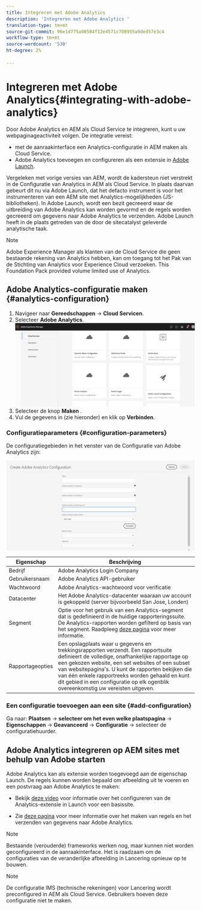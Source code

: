 ```yaml
---
title: Integreren met Adobe Analytics
description: 'Integreren met Adobe Analytics '
translation-type: tm+mt
source-git-commit: 96e1d775a98584f12e4571c708955a9ded57e3c4
workflow-type: tm+mt
source-wordcount: '530'
ht-degree: 2%

---
```



# Integreren met Adobe Analytics{#integrating-with-adobe-analytics}

Door Adobe Analytics en AEM als Cloud Service te integreren, kunt u uw webpaginageactiviteit volgen. De integratie vereist:

* met de aanraakinterface een Analytics-configuratie in AEM maken als Cloud Service.
* Adobe Analytics toevoegen en configureren als een extensie in [Adobe Launch](https://docs.adobe.com/content/help/en/launch/using/intro/get-started/quick-start.html).

Vergeleken met vorige versies van AEM, wordt de kadersteun niet verstrekt in de Configuratie van Analytics in AEM als Cloud Service. In plaats daarvan gebeurt dit nu via Adobe Launch, dat het defacto instrument is voor het instrumenteren van een AEM site met Analytics-mogelijkheden (JS-bibliotheken). In Adobe Launch, wordt een bezit gecreeerd waar de uitbreiding van Adobe Analytics kan worden gevormd en de regels worden gecreeerd om gegevens naar Adobe Analytics te verzenden. Adobe Launch heeft in de plaats getreden van de door de sitecatalyst geleverde analytische taak.

>[!NOTE]
>
>Adobe Experience Manager als klanten van de Cloud Service die geen bestaande rekening van Analytics hebben, kan om toegang tot het Pak van de Stichting van Analytics voor Experience Cloud verzoeken. This Foundation Pack provided volume limited use of Analytics.

## Adobe Analytics-configuratie maken {#analytics-configuration}

1. Navigeer naar **Gereedschappen** → **Cloud Servicen**.
2. Selecteer **Adobe Analytics**.
   ![Adobe Analytics](assets/analytics_screen2.png "WindowAdobe Analytics Window")
3. Selecteer de knop **Maken** .
4. Vul de gegevens in (zie hieronder) en klik op **Verbinden**.

### Configuratieparameters {#configuration-parameters}

De configuratiegebieden in het venster van de Configuratie van Adobe Analytics zijn:

![Configuratieparameters](assets/properties_field1.png "ParametersConfiguration")

| Eigenschap | Beschrijving |
|---|---|
| Bedrijf | Adobe Analytics Login Company |
| Gebruikersnaam | Adobe Analytics API-gebruiker |
| Wachtwoord | Adobe Analytics-wachtwoord voor verificatie |
| Datacenter | Het Adobe Analytics-datacenter waaraan uw account is gekoppeld (server bijvoorbeeld San Jose, Londen) |
| Segment | Optie voor het gebruik van een Analytics-segment dat is gedefinieerd in de huidige rapporteringssuite. De Analytics-rapporten worden gefilterd op basis van het segment. Raadpleeg [deze pagina](https://docs.adobe.com/content/help/en/analytics/components/segmentation/seg-overview.html) voor meer informatie. |
| Rapportageopties | Een opslagplaats waar u gegevens en trekkingsrapporten verzendt. Een rapportsuite definieert de volledige, onafhankelijke rapportage op een gekozen website, een set websites of een subset van websitepagina&#39;s. U kunt de rapporten bekijken die van één enkele rapportreeks worden gehaald en kunt dit gebied in een configuratie op elk ogenblik overeenkomstig uw vereisten uitgeven. |

### Een configuratie toevoegen aan een site {#add-configuration}

Ga naar: **Plaatsen** → **selecteer om het even welke plaatspagina** → **Eigenschappen** → **Geavanceerd** → **Configuratie** → selecteer de configuratiehuurder.

## Adobe Analytics integreren op AEM sites met behulp van Adobe starten

Adobe Analytics kan als extensie worden toegevoegd aan de eigenschap Launch. De regels kunnen worden bepaald om afbeelding uit te voeren en een postvraag aan Adobe Analytics te maken:

* Bekijk [deze video](https://docs.adobe.com/content/help/en/analytics-learn/tutorials/implementation/via-adobe-launch/basic-configuration-of-the-analytics-launch-extension.html) voor informatie over het configureren van de Analytics-extensie in Launch voor een basissite.

* Zie [deze pagina](https://docs.adobe.com/content/help/en/core-services-learn/implementing-in-websites-with-launch/implement-solutions/analytics.html) voor meer informatie over het maken van regels en het verzenden van gegevens naar Adobe Analytics.

>[!NOTE]
>
>Bestaande (verouderde) frameworks werken nog, maar kunnen niet worden geconfigureerd in de aanraakinterface. Het is raadzaam om de configuraties van de veranderlijke afbeelding in Lancering opnieuw op te bouwen.

>[!NOTE]
>
>De configuratie IMS (technische rekeningen) voor Lancering wordt preconfigured in AEM als Cloud Service. Gebruikers hoeven deze configuratie niet te maken.
